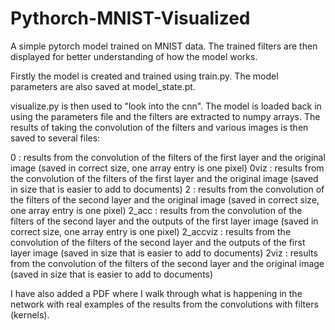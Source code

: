 # Pythorch-MNIST-Visualized
A simple pytorch model trained on MNIST data. The trained filters are then displayed for better understanding of how the model works.

Firstly the model is created and trained using train.py. The model parameters are also saved at model_state.pt.

visualize.py is then used to "look into the cnn". The model is loaded back in using the parameters file and the filters are extracted to numpy arrays. The results of taking the convolution of the filters and various images is then saved to several files:

0 : results from the convolution of the filters of the first layer and the original image (saved in correct size, one array entry is one pixel)
0viz : results from the convolution of the filters of the first layer and the original image (saved in size that is easier to add to documents)
2 : results from the convolution of the filters of the second layer and the original image (saved in correct size, one array entry is one pixel)
2_acc : results from the convolution of the filters of the second layer and the outputs of the first layer image (saved in correct size, one array entry is one pixel)
2_accviz : results from the convolution of the filters of the second layer and the outputs of the first layer image (saved in size that is easier to add to documents)
2viz : results from the convolution of the filters of the second layer and the original image (saved in size that is easier to add to documents)

I have also added a PDF where I walk through what is happening in the network with real examples of the results from the convolutions with filters (kernels).
